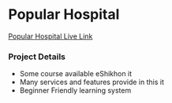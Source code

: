 ﻿<h1><strong>Popular Hospital</strong></h1>

<a target="_blank" href="https://eshikhon.netlify.app/">
    <p>Popular Hospital Live Link</p>
</a>

<h3>Project Details</h3>
<ul>
	<li>Some course available eShikhon it</li>
	<li>Many services and features provide in this it</li>
	<li>Beginner Friendly learning system</li>
</ul>

